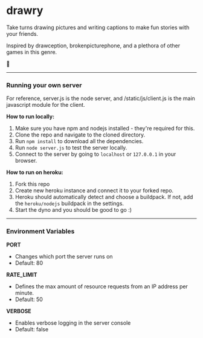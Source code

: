 # drawry

Take turns drawing pictures and writing captions to make fun stories with your friends.

Inspired by drawception, brokenpicturephone, and a plethora of other games in this genre.

:art:

---

### Running your own server
For reference, server.js is the node server, and /static/js/client.js is the main javascript module for the client.

**How to run locally:**
1. Make sure you have npm and nodejs installed - they're required for this.
2. Clone the repo and navigate to the cloned directory.
3. Run `npm install` to download all the dependencies.
4. Run `node server.js` to test the server locally.
5. Connect to the server by going to `localhost` or `127.0.0.1` in your browser.

**How to run on heroku:**
1. Fork this repo
2. Create new heroku instance and connect it to your forked repo.
3. Heroku should automatically detect and choose a buildpack. If not, add the `heroku/nodejs` buildpack in the settings.
4. Start the dyno and you should be good to go :)

---

### Environment Variables

**PORT**
- Changes which port the server runs on
- Default: 80

**RATE_LIMIT**
- Defines the max amount of resource requests from an IP address per minute.
- Default: 50

**VERBOSE**
- Enables verbose logging in the server console
- Default: false
